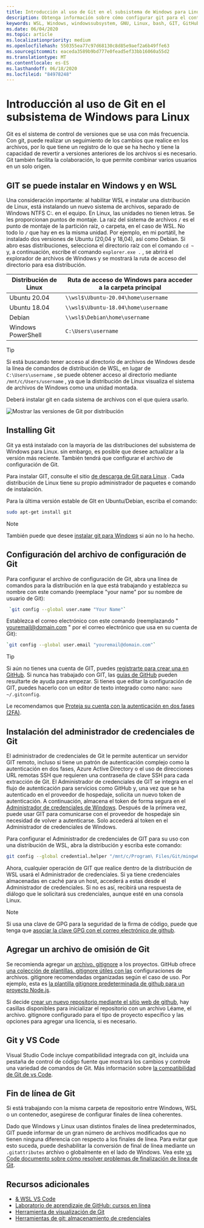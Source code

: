 ```yaml
---
title: Introducción al uso de Git en el subsistema de Windows para Linux
description: Obtenga información sobre cómo configurar git para el control de versiones en el subsistema de Windows para Linux.
keywords: WSL, Windows, windowssubsystem, GNU, Linux, bash, GIT, GitHub, control de versiones
ms.date: 06/04/2020
ms.topic: article
ms.localizationpriority: medium
ms.openlocfilehash: 550355ea77c97d68130c8d85e9aef2a6b49ffe63
ms.sourcegitcommit: eaceda3589b9bd777e0fead5ef33bb16060a55d2
ms.translationtype: MT
ms.contentlocale: es-ES
ms.lasthandoff: 06/18/2020
ms.locfileid: "84978248"
---
```

# <a name="get-started-using-git-on-windows-subsystem-for-linux"></a>Introducción al uso de Git en el subsistema de Windows para Linux

Git es el sistema de control de versiones que se usa con más frecuencia. Con git, puede realizar un seguimiento de los cambios que realice en los archivos, por lo que tiene un registro de lo que se ha hecho y tiene la capacidad de revertir a versiones anteriores de los archivos si es necesario. Git también facilita la colaboración, lo que permite combinar varios usuarios en un solo origen.

## <a name="git-can-be-installed-on-windows-and-on-wsl"></a>GIT se puede instalar en Windows y en WSL

Una consideración importante: al habilitar WSL e instalar una distribución de Linux, está instalando un nuevo sistema de archivos, separado de Windows NTFS C:\. en el equipo. En Linux, las unidades no tienen letras. Se les proporcionan puntos de montaje. La raíz del sistema de archivos `/` es el punto de montaje de la partición raíz, o carpeta, en el caso de WSL. No todo lo `/` que hay en es la misma unidad. Por ejemplo, en mi portátil, he instalado dos versiones de Ubuntu (20,04 y 18,04), así como Debian. Si abro esas distribuciones, selecciona el directorio raíz con el comando `cd ~` y, a continuación, escribe el comando `explorer.exe .` , se abrirá el explorador de archivos de Windows y se mostrará la ruta de acceso del directorio para esa distribución.

| Distribución de Linux | Ruta de acceso de Windows para acceder a la carpeta principal |
| ----------- | ----------- |
| Ubuntu 20.04 | `\\wsl$\Ubuntu-20.04\home\username` |
| Ubuntu 18.04 | `\\wsl$\Ubuntu-18.04\home\username` |
| Debian | `\\wsl$\Debian\home\username` |
| Windows PowerShell | `C:\Users\username` |

> [!TIP]
> Si está buscando tener acceso al directorio de archivos de Windows desde la línea de comandos de distribución de WSL, en lugar de `C:\Users\username` , se puede obtener acceso al directorio mediante `/mnt/c/Users/username` , ya que la distribución de Linux visualiza el sistema de archivos de Windows como una unidad montada.

Deberá instalar git en cada sistema de archivos con el que quiera usarlo.

![Mostrar las versiones de Git por distribución](../media/git-versions.gif)

## <a name="installing-git"></a>Installing Git

Git ya está instalado con la mayoría de las distribuciones del subsistema de Windows para Linux. sin embargo, es posible que desee actualizar a la versión más reciente. También tendrá que configurar el archivo de configuración de Git.

Para instalar GIT, consulte el sitio [de descarga de Git para Linux](https://git-scm.com/download/linux) . Cada distribución de Linux tiene su propio administrador de paquetes e comando de instalación.

Para la última versión estable de GIt en Ubuntu/Debian, escriba el comando:

```bash
sudo apt-get install git
```

> [!NOTE]
> También puede que desee [instalar git para Windows](https://git-scm.com/download/win) si aún no lo ha hecho.

## <a name="git-config-file-setup"></a>Configuración del archivo de configuración de Git

Para configurar el archivo de configuración de Git, abra una línea de comandos para la distribución en la que está trabajando y establezca su nombre con este comando (reemplace "your name" por su nombre de usuario de Git):

```bash
 `git config --global user.name "Your Name"`
```

Establezca el correo electrónico con este comando (reemplazando " youremail@domain.com " por el correo electrónico que usa en su cuenta de Git):

```bash
`git config --global user.email "youremail@domain.com"`
```

> [!TIP]
> Si aún no tienes una cuenta de GIT, puedes [registrarte para crear una en GitHub](https://github.com/join). Si nunca has trabajado con GIT, las [guías de GitHub](https://guides.github.com/) pueden resultarte de ayuda para empezar. Si tienes que editar la configuración de GIT, puedes hacerlo con un editor de texto integrado como nano: `nano ~/.gitconfig`.

Le recomendamos que [Proteja su cuenta con la autenticación en dos fases (2FA)](https://help.github.com/en/github/authenticating-to-github/securing-your-account-with-two-factor-authentication-2fa).

## <a name="git-credential-manager-setup"></a>Instalación del administrador de credenciales de Git

El administrador de credenciales de Git le permite autenticar un servidor GIT remoto, incluso si tiene un patrón de autenticación complejo como la autenticación en dos fases, Azure Active Directory o el uso de direcciones URL remotas SSH que requieren una contraseña de clave SSH para cada extracción de Git. El Administrador de credenciales de GIT se integra en el flujo de autenticación para servicios como GitHub y, una vez que se ha autenticado en el proveedor de hospedaje, solicita un nuevo token de autenticación. A continuación, almacena el token de forma segura en el [Administrador de credenciales de Windows](https://support.microsoft.com/help/4026814/windows-accessing-credential-manager). Después de la primera vez, puede usar GIT para comunicarse con el proveedor de hospedaje sin necesidad de volver a autenticarse. Solo accederá al token en el Administrador de credenciales de Windows.

Para configurar el Administrador de credenciales de GIT para su uso con una distribución de WSL, abra la distribución y escriba este comando:

```Bash
git config --global credential.helper "/mnt/c/Program\ Files/Git/mingw64/libexec/git-core/git-credential-manager.exe"
```

Ahora, cualquier operación de GIT que realice dentro de la distribución de WSL usará el Administrador de credenciales. Si ya tiene credenciales almacenadas en caché para un host, accederá a estas desde el Administrador de credenciales. Si no es así, recibirá una respuesta de diálogo que le solicitará sus credenciales, aunque esté en una consola Linux.

> [!NOTE]
> Si usa una clave de GPG para la seguridad de la firma de código, puede que tenga que [asociar la clave GPG con el correo electrónico de github](https://help.github.com/en/github/authenticating-to-github/associating-an-email-with-your-gpg-key).

## <a name="adding-a-git-ignore-file"></a>Agregar un archivo de omisión de Git

Se recomienda agregar un [archivo. gitignore](https://help.github.com/en/articles/ignoring-files) a los proyectos. GitHub ofrece [una colección de plantillas. gitignore útiles con las](https://github.com/github/gitignore) configuraciones de archivos. gitignore recomendadas organizadas según el caso de uso. Por ejemplo, esta es [la plantilla gitignore predeterminada de github para un proyecto Node.js](https://github.com/github/gitignore/blob/master/Node.gitignore).

Si decide [crear un nuevo repositorio mediante el sitio web de github](https://help.github.com/articles/create-a-repo), hay casillas disponibles para inicializar el repositorio con un archivo Léame, el archivo. gitignore configurado para el tipo de proyecto específico y las opciones para agregar una licencia, si es necesario.

## <a name="git-and-vs-code"></a>Git y VS Code

Visual Studio Code incluye compatibilidad integrada con git, incluida una pestaña de control de código fuente que mostrará los cambios y controle una variedad de comandos de Git. Más información sobre [la compatibilidad de Git de vs Code](https://code.visualstudio.com/docs/editor/versioncontrol#_git-support).

## <a name="git-line-endings"></a>Fin de línea de Git

Si está trabajando con la misma carpeta de repositorio entre Windows, WSL o un contenedor, asegúrese de configurar finales de línea coherentes.

Dado que Windows y Linux usan distintos finales de línea predeterminados, GIT puede informar de un gran número de archivos modificados que no tienen ninguna diferencia con respecto a los finales de línea. Para evitar que esto suceda, puede deshabilitar la conversión de final de línea mediante un `.gitattributes` archivo o globalmente en el lado de Windows. Vea este [vs Code documento sobre cómo resolver problemas de finalización de línea de Git](https://code.visualstudio.com/docs/remote/troubleshooting#_resolving-git-line-ending-issues-in-containers-resulting-in-many-modified-files).

## <a name="additional-resources"></a>Recursos adicionales

* [& WSL VS Code](./wsl-vscode.md)
* [Laboratorio de aprendizaje de GitHub: cursos en línea](https://lab.github.com/)
* [Herramienta de visualización de Git](http://git-school.github.io/visualizing-git/)
* [Herramientas de git: almacenamiento de credenciales](https://git-scm.com/book/it/v2/Git-Tools-Credential-Storage)
